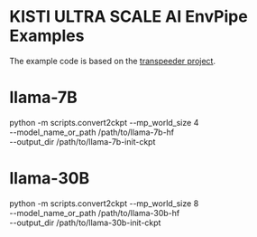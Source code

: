 # KISTI ULTRA SCALE AI EnvPipe Examples 

The example code is based on the [transpeeder project](https://github.com/HuangLK/transpeeder/tree/c57e1d63e98c74b085506c75492a56174a1dfa92). 

# llama-7B
python -m scripts.convert2ckpt --mp_world_size 4 \
    --model_name_or_path /path/to/llama-7b-hf \
    --output_dir /path/to/llama-7b-init-ckpt

# llama-30B
python -m scripts.convert2ckpt --mp_world_size 8 \
    --model_name_or_path /path/to/llama-30b-hf \
    --output_dir /path/to/llama-30b-init-ckpt